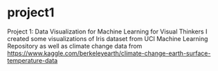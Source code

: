 # project1
Project 1: Data Visualization for Machine Learning for Visual Thinkers
I created some visualizations of Iris dataset from UCI Machine Learning Repository as well as climate change data from 
https://www.kaggle.com/berkeleyearth/climate-change-earth-surface-temperature-data
